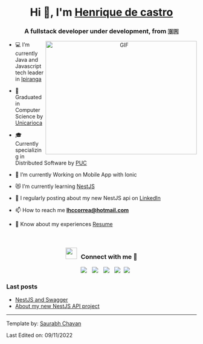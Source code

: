 <h1 align="center">Hi 👋, I'm <a href="https://github.com/M4D-MAESTRO" target="blank">
Henrique de castro</a></h1>
<h3 align="center">A fullstack developer under development, from &#x1F1E7;&#x1F1F7;</h3>

<a target="_blank" align="center">
  <img align="right" top="500" height="300" width="400" alt="GIF" src="https://media.giphy.com/media/SWoSkN6DxTszqIKEqv/giphy.gif">
</a>

- 💻 I’m currently Java and Javascript tech leader in [Ipiranga](https://portal.ipiranga/wps/portal/ipiranga/inicio)

- 📝 Graduated in Computer Science by [Unicarioca](https://www.unicarioca.edu.br/)

- 🎓 Currently specializing in Distributed Software by [PUC](https://www.pucminas.br/main/Paginas/default.aspx)

- 📱 I’m currently Working on Mobile App with Ionic

- 😻 I’m currently learning  <a href="https://docs.nestjs.com/" target="blank">NestJS</a>

- 📝 I regularly posting about my new NestJS api on [LinkedIn](https://www.linkedin.com/in/henriquedecastro-dev/)

- 📫 How to reach me **lhccorrea@hotmail.com**

- 📄 Know about my experiences <a href="https://drive.google.com/file/d/17wyhMIMjZjR8njHTNUu2msDM0CsbH5zD/view?usp=sharing" target="blank">Resume</a>
<br/>
<h3 align="center" > <img src="https://media.giphy.com/media/iY8CRBdQXODJSCERIr/giphy.gif" width="30" height="30" style="margin-right: 10px;">Connect with me 🤝 </h3>

<p align="center">

 <div align="center"  class="icons-social" style="margin-left: 10px;">
        <a style="margin-left: 10px;"  target="_blank" href="https://www.linkedin.com/in/henriquedecastro-dev/">
			<img src="https://img.icons8.com/doodle/40/000000/linkedin--v2.png"></a>
        <a style="margin-left: 10px;" target="_blank" href="https://github.com/M4D-MAESTRO">
		<img src="https://img.icons8.com/doodle/40/000000/github--v1.png"></a>
        <a style="margin-left: 10px;" target="_blank" href="https://www.instagram.com/henriquedecastro.dev/">
			<img src="https://img.icons8.com/doodle/40/000000/instagram-new--v2.png"></a>
		<a style="margin-left: 10px;" target="_blank" href="https://www.youtube.com/channel/UCoEplNbqnJDNYnWuXyzDFrQ">
				<img src="https://img.icons8.com/doodle/1x/youtube--v2.png" ></a>
		<a style="margin-left: 5px;" target="_blank" href="https://drive.google.com/file/d/17wyhMIMjZjR8njHTNUu2msDM0CsbH5zD/view?usp=sharing">
					<img src="https://img.icons8.com/plasticine/0.5x/resume.png" ></a>
      </div>

</p>

### Last posts

<!-- Last-Posts-LIST:START -->

- [NestJS and Swagger](https://www.linkedin.com/feed/update/urn:li:activity:6988941944697565184/)
- [About my new NestJS API project](https://www.linkedin.com/feed/update/urn:li:activity:6986782866567245824/)
<!-- Last-Posts-LIST:END -->

---

Template by: [Saurabh Chavan](https://github.com/100rabhcsmc)

Last Edited on: 09/11/2022
